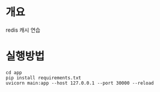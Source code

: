 # 개요
redis 캐시 연습

# 실행방법

```shell
cd app
pip install requirements.txt
uvicorn main:app --host 127.0.0.1 --port 30000 --reload
```
